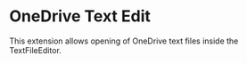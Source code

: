 # OneDrive Text Edit

This extension allows opening of OneDrive text files inside the TextFileEditor.